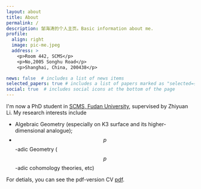 ```yaml
---
layout: about
title: About
permalink: /
description: 邹海涛的个人主页。Basic information about me. 
profile:
  align: right
  image: pic-me.jpeg
  address: >
    <p>Room 442, SCMS</p>
    <p>No,2005 Songhu Road</p>
    <p>Shanghai, China, 200438</p>

news: false  # includes a list of news items
selected_papers: true # includes a list of papers marked as "selected={true}"
social: true  # includes social icons at the bottom of the page
---
```

I'm now a PhD student in [SCMS, Fudan University](http://www.scms.fudan.edu.cn/), supervised by Zhiyuan Li. My research interests include
* Algebraic Geometry (especially on K3 surface and its higher-dimensional analogue);
* $$p$$-adic Geometry ($$p$$-adic cohomology theories, etc)

For detials, you can see the pdf-version CV [pdf](/assets/pdf/CV.pdf).

<!--
Write your biography here. Tell the world about yourself. Link to your favorite [subreddit](http://reddit.com){:target="\_blank"}. You can put a picture in, too. The code is already in, just name your picture `prof_pic.jpg` and put it in the `img/` folder.

Put your address / P.O. box / other info right below your picture. You can also disable any these elements by editing `profile` property of the YAML header of your `_pages/about.md`. Edit `_bibliography/papers.bib` and Jekyll will render your [publications page](/al-folio/publications/) automatically.

Link to your social media connections, too. This theme is set up to use [Font Awesome icons](http://fortawesome.github.io/Font-Awesome/){:target="\_blank"} and [Academicons](https://jpswalsh.github.io/academicons/){:target="\_blank"}, like the ones below. Add your Facebook, Twitter, LinkedIn, Google Scholar, or just disable all of them. -->
